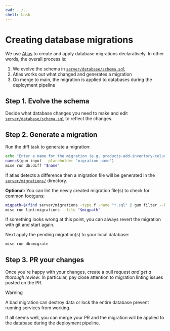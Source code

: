 ```yaml
---
cwd: ../..
shell: bash
---
```


# Creating database migrations

We use [Atlas](https://atlasgo.io/) to create and apply database migrations declaratively. In other words, the overall process is:

1. We evolve the schema in [`server/database/schema.sql`](../../server/database/schema.sql)
2. Atlas works out what changed and generates a migration
3. On merge to main, the migration is applied to databases during the deployment pipeline

## Step 1. Evolve the schema

Decide what database changes you need to make and edit [`server/database/schema.sql`](../../server/database/schema.sql) to reflect the changes.

## Step 2. Generate a migration

Run the diff task to generate a migration:

```bash
echo "Enter a name for the migration (e.g. products-add-inventory-column): "
name=$(gum input --placeholder "migration name")
mise run db:diff "$name"
```

If atlas detects a difference then a migration file will be generated in the [`server/migrations/`](../../server/migrations/atlas.sum) directory.

**Optional:** You can lint the newly created migration file(s) to check for common footguns:

```bash
migpath=$(find server/migrations -type f -name "*.sql" | gum filter --header "Choose migrations to lint")
mise run lint:migrations --file "$migpath"
```

If something looks wrong at this point, you can always revert the migration with git and start again.

Next apply the pending migration(s) to your local database:

```bash
mise run db:migrate
```

## Step 3. PR your changes

Once you're happy with your changes, create a pull request _and get a thorough review_. In particular, pay close attention to migration linting issues posted on the PR.

> [!WARNING]
>
> A bad migration can destroy data or lock the entire database prevent running services from working.

If all seems well, you can merge your PR and the migration will be applied to the database during the deployment pipeline.

